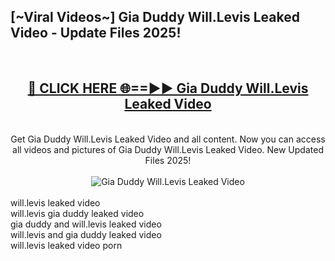 <h2>[~Viral Videos~] Gia Duddy Will.Levis Leaked Video - Update Files 2025!</h2>
<br>
<div align="center">
<h2><a href="https://betterlinks.top/A2PfLJ" rel="nofollow">🔴 CLICK HERE 🌐==►► Gia Duddy Will.Levis Leaked Video</a></h2>
<br>
Get Gia Duddy Will.Levis Leaked Video and all content. Now you can access all videos and pictures of Gia Duddy Will.Levis Leaked Video. New Updated Files 2025!
<br>
<br>
<a href="https://betterlinks.top/A2PfLJ" rel="nofollow" data-target="animated-image.originalLink"><img src="https://i.ibb.co.com/WyWwxjT/player-gif2.gif" alt="Gia Duddy Will.Levis Leaked Video" style="max-width: 100%; display: inline-block;" data-target="animated-image.originalImage"></a>
</div>
<br>
will.levis leaked video<br>
will.levis gia duddy leaked video<br>
gia duddy and will.levis leaked video<br>
will.levis and gia duddy leaked video<br>
will.levis leaked video porn